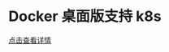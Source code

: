 # Docker 桌面版支持 k8s

[点击查看详情](https://docs.lnmp.khs1994.com/kubernetes/docker-desktop.html#gcr-io-local-server)
